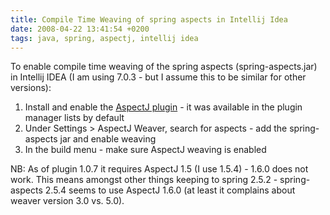 ```yaml
---
title: Compile Time Weaving of spring aspects in Intellij Idea
date: 2008-04-22 13:41:54 +0200
tags: java, spring, aspectj, intellij idea
---
```


To enable compile time weaving of the spring aspects (spring-aspects.jar) in Intellij IDEA (I am using 7.0.3 - but I assume this to be similar for other versions):


1.  Install and enable the [AspectJ plugin](http://intellij.expertsystems.se/aspectj.html) - it was available in the plugin manager lists by default
1.  Under Settings > AspectJ Weaver, search for aspects - add the spring-aspects jar and enable weaving
1.  In the build menu - make sure AspectJ weaving is enabled

NB: As of plugin 1.0.7 it requires AspectJ 1.5 (I use 1.5.4) - 1.6.0 does not work. This means amongst other things keeping to spring 2.5.2 - spring-aspects 2.5.4 seems to use AspectJ 1.6.0 (at least it complains about weaver version 3.0 vs. 5.0).
